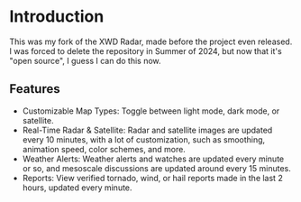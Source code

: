 # Introduction
This was my fork of the XWD Radar, made before the project even released. I was forced to delete the repository in Summer of 2024, but now that it's "open source", I guess I can do this now.

## Features
- Customizable Map Types: Toggle between light mode, dark mode, or satellite.
- Real-Time Radar & Satellite: Radar and satellite images are updated every 10 minutes, with a lot of customization, such as smoothing, animation speed, color schemes, and more.
- Weather Alerts: Weather alerts and watches are updated every minute or so, and mesoscale discussions are updated around every 15 minutes.
- Reports: View verified tornado, wind, or hail reports made in the last 2 hours, updated every minute.
